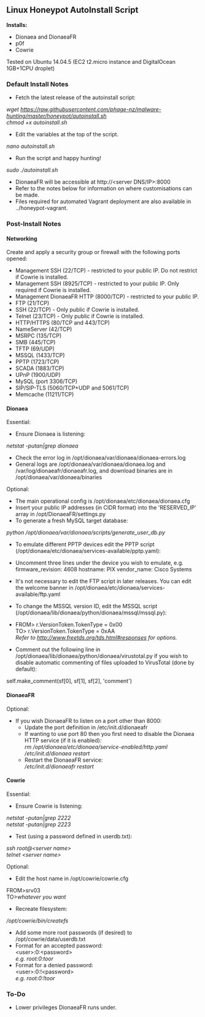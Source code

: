## Linux Honeypot AutoInstall Script

**Installs:**

- Dionaea and DionaeaFR  
- p0f  
- Cowrie  

Tested on Ubuntu 14.04.5 (EC2 t2.micro instance and DigitalOcean 1GB+1CPU droplet)  

### Default Install Notes

- Fetch the latest release of the autoinstall script:

*wget https://raw.githubusercontent.com/phage-nz/malware-hunting/master/honeypot/autoinstall.sh  
chmod +x autoinstall.sh*

- Edit the variables at the top of the script.

*nano autoinstall.sh*

- Run the script and happy hunting!

*sudo ./autoinstall.sh*

- DionaeaFR will be accessible at http://\<server DNS/IP\>:8000
- Refer to the notes below for information on where customisations can be made.
- Files required for automated Vagrant deployment are also available in ../honeypot-vagrant.  

### Post-Install Notes
#### Networking
Create and apply a security group or firewall with the following ports opened:

- Management SSH (22/TCP) - restricted to your public IP. Do not restrict if Cowrie is installed.  
- Management SSH (8925/TCP) - restricted to your public IP. Only required if Cowrie is installed.
- Management DionaeaFR HTTP (8000/TCP) - restricted to your public IP.
- FTP (21/TCP)  
- SSH (22/TCP) - Only public if Cowrie is installed.
- Telnet (23/TCP) - Only public if Cowrie is installed.
- HTTP/HTTPS (80/TCP and 443/TCP)  
- NameServer (42/TCP)  
- MSRPC (135/TCP)  
- SMB (445/TCP)  
- TFTP (69/UDP)  
- MSSQL (1433/TCP) 
- PPTP (1723/TCP)  
- SCADA (1883/TCP)  
- UPnP (1900/UDP)  
- MySQL (port 3306/TCP)  
- SIP/SIP-TLS (5060/TCP+UDP and 5061/TCP)  
- Memcache (11211/TCP)  

#### Dionaea
Essential:

- Ensure Dionaea is listening:

*netstat -putan|grep dionaea*

- Check the error log in /opt/dionaea/var/dionaea/dionaea-errors.log
- General logs are /opt/dionaea/var/dionaea/dionaea.log and /var/log/dionaeafr/dionaeafr.log, and download binaries are in /opt/dionaea/var/dionaea/binaries

Optional:

- The main operational config is /opt/dionaea/etc/dionaea/dionaea.cfg
- Insert your public IP addresses (in CIDR format) into the 'RESERVED_IP' array in /opt/DionaeaFR/settings.py
- To generate a fresh MySQL target database:

*python /opt/dionaea/var/dionaea/scripts/generate_user_db.py*

- To emulate different PPTP devices edit the PPTP script (/opt/dionaea/etc/dionaea/services-available/pptp.yaml):
 - Uncomment three lines under the device you wish to emulate, e.g.
firmware_revision: 4608
hostname: PIX
vendor_name: Cisco Systems

- It's not necessary to edit the FTP script in later releases. You can edit the welcome banner in /opt/dionaea/etc/dionaea/services-available/ftp.yaml
- To change the MSSQL version ID, edit the MSSQL script (/opt/dionaea/lib/dionaea/python/dionaea/mssql/mssql.py):
 - FROM> r.VersionToken.TokenType = 0x00  
TO> r.VersionToken.TokenType = 0xAA  
*Refer to http://www.freetds.org/tds.html#responses for options.*

- Comment out the following line in /opt/dionaea/lib/dionaea/python/dionaea/virustotal.py if you wish to disable automatic commenting of files uploaded to VirusTotal (done by default):

self.make_comment(sf\[0\], sf\[1\], sf\[2\], 'comment')  

#### DionaeaFR
Optional:  
- If you wish DionaeaFR to listen on a port other than 8000:
  - Update the port definition in /etc/init.d/dionaeafr
  - If wanting to use port 80 then you first need to disable the Dionaea HTTP service (if it is enabled):  
*rm /opt/dionaea/etc/dionaea/service-enabled/http.yaml  
/etc/init.d/dionaea restart*  
  - Restart the DionaeaFR service:  
*/etc/init.d/dionaeafr restart*  

#### Cowrie
Essential:

- Ensure Cowrie is listening:

*netstat -putan|grep 2222*  
*netstat -putan|grep 2223*  

- Test (using a password defined in userdb.txt):

*ssh root@\<server name\>*  
*telnet \<server name\>*

Optional:

- Edit the host name in /opt/cowrie/cowrie.cfg

FROM>srv03  
TO>*whatever you want*

- Recreate filesystem:

*/opt/cowrie/bin/createfs*

- Add some more root passwords (if desired) to /opt/cowrie/data/userdb.txt
 - Format for an accepted password:  
\<user\>:0:\<password\>  
*e.g. root:0:toor*
 - Format for a denied password:  
\<user\>:0:!\<password\>  
*e.g. root:0:!toor*  

### To-Do
- Lower privileges DionaeaFR runs under.

